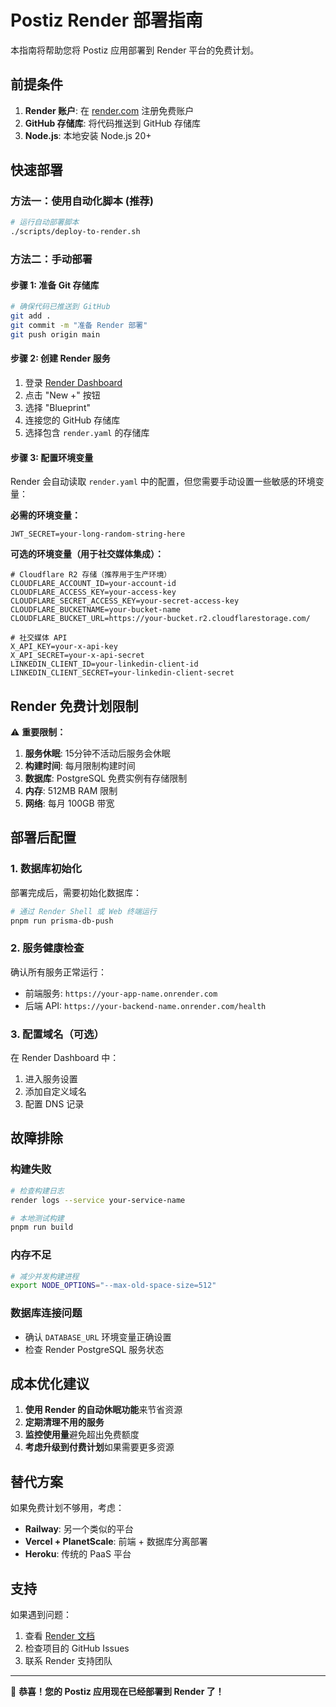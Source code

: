 # Postiz Render 部署指南

本指南将帮助您将 Postiz 应用部署到 Render 平台的免费计划。

## 前提条件

1. **Render 账户**: 在 [render.com](https://render.com) 注册免费账户
2. **GitHub 存储库**: 将代码推送到 GitHub 存储库
3. **Node.js**: 本地安装 Node.js 20+

## 快速部署

### 方法一：使用自动化脚本 (推荐)

```bash
# 运行自动部署脚本
./scripts/deploy-to-render.sh
```

### 方法二：手动部署

#### 步骤 1: 准备 Git 存储库

```bash
# 确保代码已推送到 GitHub
git add .
git commit -m "准备 Render 部署"
git push origin main
```

#### 步骤 2: 创建 Render 服务

1. 登录 [Render Dashboard](https://dashboard.render.com)
2. 点击 "New +" 按钮
3. 选择 "Blueprint"
4. 连接您的 GitHub 存储库
5. 选择包含 `render.yaml` 的存储库

#### 步骤 3: 配置环境变量

Render 会自动读取 `render.yaml` 中的配置，但您需要手动设置一些敏感的环境变量：

**必需的环境变量：**
```
JWT_SECRET=your-long-random-string-here
```

**可选的环境变量（用于社交媒体集成）：**
```
# Cloudflare R2 存储（推荐用于生产环境）
CLOUDFLARE_ACCOUNT_ID=your-account-id
CLOUDFLARE_ACCESS_KEY=your-access-key
CLOUDFLARE_SECRET_ACCESS_KEY=your-secret-access-key
CLOUDFLARE_BUCKETNAME=your-bucket-name
CLOUDFLARE_BUCKET_URL=https://your-bucket.r2.cloudflarestorage.com/

# 社交媒体 API
X_API_KEY=your-x-api-key
X_API_SECRET=your-x-api-secret
LINKEDIN_CLIENT_ID=your-linkedin-client-id
LINKEDIN_CLIENT_SECRET=your-linkedin-client-secret
```

## Render 免费计划限制

⚠️ **重要限制：**

1. **服务休眠**: 15分钟不活动后服务会休眠
2. **构建时间**: 每月限制构建时间
3. **数据库**: PostgreSQL 免费实例有存储限制
4. **内存**: 512MB RAM 限制
5. **网络**: 每月 100GB 带宽

## 部署后配置

### 1. 数据库初始化

部署完成后，需要初始化数据库：

```bash
# 通过 Render Shell 或 Web 终端运行
pnpm run prisma-db-push
```

### 2. 服务健康检查

确认所有服务正常运行：
- 前端服务: `https://your-app-name.onrender.com`
- 后端 API: `https://your-backend-name.onrender.com/health`

### 3. 配置域名（可选）

在 Render Dashboard 中：
1. 进入服务设置
2. 添加自定义域名
3. 配置 DNS 记录

## 故障排除

### 构建失败
```bash
# 检查构建日志
render logs --service your-service-name

# 本地测试构建
pnpm run build
```

### 内存不足
```bash
# 减少并发构建进程
export NODE_OPTIONS="--max-old-space-size=512"
```

### 数据库连接问题
- 确认 `DATABASE_URL` 环境变量正确设置
- 检查 Render PostgreSQL 服务状态

## 成本优化建议

1. **使用 Render 的自动休眠功能**来节省资源
2. **定期清理不用的服务**
3. **监控使用量**避免超出免费额度
4. **考虑升级到付费计划**如果需要更多资源

## 替代方案

如果免费计划不够用，考虑：
- **Railway**: 另一个类似的平台
- **Vercel + PlanetScale**: 前端 + 数据库分离部署
- **Heroku**: 传统的 PaaS 平台

## 支持

如果遇到问题：
1. 查看 [Render 文档](https://render.com/docs)
2. 检查项目的 GitHub Issues
3. 联系 Render 支持团队

---

🎉 **恭喜！您的 Postiz 应用现在已经部署到 Render 了！** 